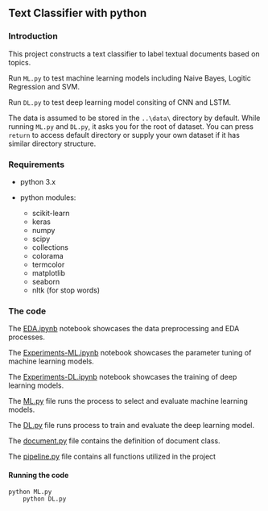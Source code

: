 
## Text Classifier with python



### Introduction

This project constructs a text classifier to label textual documents based on topics. 

Run `ML.py` to test machine learning models including Naive Bayes, Logitic Regression and SVM.

Run `DL.py` to test deep learning model consiting of CNN and LSTM.

The data is assumed to be stored in the `..\data\` directory by default.  While running `ML.py` and `DL.py`, it asks you for the root of dataset. You can press `return` to access default directory or supply your own dataset if it has similar directory structure.


### Requirements

* python 3.x

* python modules:

  * scikit-learn
  * keras
  * numpy
  * scipy
  * collections
  * colorama
  * termcolor
  * matplotlib
  * seaborn
  * nltk (for stop words)


### The code


The [EDA.ipynb](EDA.ipynb) notebook showcases the data preprocessing and EDA processes. 

The [Experiments-ML.ipynb](Experiments-DL.ipynb) notebook showcases the parameter tuning of machine learning models. 

The [Experiments-DL.ipynb](Experiments-DL.ipynb) notebook showcases the training of deep learning models. 

The [ML.py](ML.py) file runs the process to select and evaluate machine learning models.

The [DL.py](ML.py) file runs process to train and evaluate the deep learning model.

The [document.py](document.py) file contains the definition of document class.

The [pipeline.py](pipeline.py) file contains all functions utilized in the project


#### Running the code

	python ML.py
    	python DL.py
